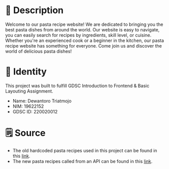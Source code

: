 # 🍝 Description
Welcome to our pasta recipe website! We are dedicated to bringing you the best pasta dishes from around the world. Our website is easy to navigate, you can easily search for recipes by ingredients, skill level, or cuisine. Whether you're an experienced cook or a beginner in the kitchen, our pasta recipe website has something for everyone. Come join us and discover the world of delicious pasta dishes!


# 🪪 Identity
This project was built to fulfill GDSC Introduction to Frontend & Basic Layouting Assignment.
- Name: Dewantoro Triatmojo
- NIM: 19622152
- GDSC ID: 220020012

# 🗒️ Source
- The old hardcoded pasta recipes used in this project can be found in this [link](https://www.bbcgoodfood.com/recipes/collection/pasta-recipes).
- The new pasta recipes called from an API can be found in this [link](https://www.themealdb.com/api.php).

